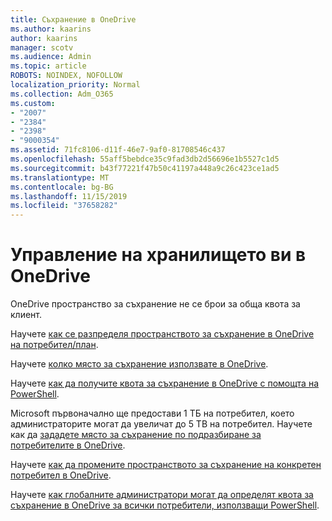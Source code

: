```yaml
---
title: Съхранение в OneDrive
ms.author: kaarins
author: kaarins
manager: scotv
ms.audience: Admin
ms.topic: article
ROBOTS: NOINDEX, NOFOLLOW
localization_priority: Normal
ms.collection: Adm_O365
ms.custom:
- "2007"
- "2384"
- "2398"
- "9000354"
ms.assetid: 71fc8106-d11f-46e7-9af0-81708546c437
ms.openlocfilehash: 55aff5bebdce35c9fad3db2d56696e1b5527c1d5
ms.sourcegitcommit: b43f77221f47b50c41197a448a9c26c423ce1ad5
ms.translationtype: MT
ms.contentlocale: bg-BG
ms.lasthandoff: 11/15/2019
ms.locfileid: "37658282"
---
```

# <a name="manage-your-onedrive-storage"></a>Управление на хранилището ви в OneDrive

OneDrive пространство за съхранение не се брои за обща квота за клиент. 

Научете [как се разпределя пространството за съхранение в OneDrive на потребител/план](https://docs.microsoft.com/office365/servicedescriptions/onedrive-for-business-service-description?redirectedfrom=MSDN#storage-space-per-user).

Научете [колко място за съхранение използвате в OneDrive](https://support.office.com/article/manage-your-onedrive-for-business-storage-31519161-059c-4764-b6f8-f5cd29f7fe68).

Научете [как да получите квота за съхранение в OneDrive с помощта на PowerShell](https://gallery.technet.microsoft.com/scriptcenter/OneDrive-for-Business-0cb45614).

Microsoft първоначално ще предостави 1 ТБ на потребител, което администраторите могат да увеличат до 5 TB на потребител. Научете как да [зададете място за съхранение по подразбиране за потребителите в OneDrive](https://docs.microsoft.com/onedrive/set-default-storage-space).

Научете [как да промените пространството за съхранение на конкретен потребител в OneDrive](https://docs.microsoft.com/onedrive/change-user-storage).

Научете [как глобалните администратори могат да определят квота за съхранение в OneDrive за всички потребители, използващи PowerShell](https://gallery.technet.microsoft.com/office/How-to-set-OneDrive-for-8b61365b).
  